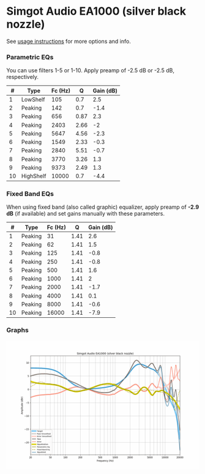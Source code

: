 # Simgot Audio EA1000 (silver black nozzle)
See [usage instructions](https://github.com/jaakkopasanen/AutoEq#usage) for more options and info.

### Parametric EQs
You can use filters 1-5 or 1-10. Apply preamp of -2.5 dB or -2.5 dB, respectively.

|   # | Type      |   Fc (Hz) |    Q |   Gain (dB) |
|-----|-----------|-----------|------|-------------|
|   1 | LowShelf  |       105 | 0.7  |         2.5 |
|   2 | Peaking   |       142 | 0.7  |        -1.4 |
|   3 | Peaking   |       656 | 0.87 |         2.3 |
|   4 | Peaking   |      2403 | 2.66 |        -2   |
|   5 | Peaking   |      5647 | 4.56 |        -2.3 |
|   6 | Peaking   |      1549 | 2.33 |        -0.3 |
|   7 | Peaking   |      2840 | 5.51 |        -0.7 |
|   8 | Peaking   |      3770 | 3.26 |         1.3 |
|   9 | Peaking   |      9373 | 2.49 |         1.3 |
|  10 | HighShelf |     10000 | 0.7  |        -4.4 |

### Fixed Band EQs
When using fixed band (also called graphic) equalizer, apply preamp of **-2.9 dB** (if available) and set gains manually with these parameters.

|   # | Type    |   Fc (Hz) |    Q |   Gain (dB) |
|-----|---------|-----------|------|-------------|
|   1 | Peaking |        31 | 1.41 |         2.6 |
|   2 | Peaking |        62 | 1.41 |         1.5 |
|   3 | Peaking |       125 | 1.41 |        -0.8 |
|   4 | Peaking |       250 | 1.41 |        -0.8 |
|   5 | Peaking |       500 | 1.41 |         1.6 |
|   6 | Peaking |      1000 | 1.41 |         2   |
|   7 | Peaking |      2000 | 1.41 |        -1.7 |
|   8 | Peaking |      4000 | 1.41 |         0.1 |
|   9 | Peaking |      8000 | 1.41 |        -0.6 |
|  10 | Peaking |     16000 | 1.41 |        -7.9 |

### Graphs
![](./Simgot%20Audio%20EA1000%20(silver%20black%20nozzle).png)
